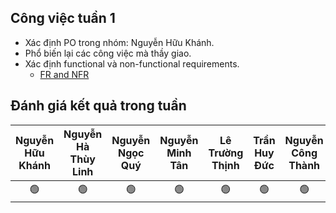 ## Công việc tuần 1
- Xác định PO trong nhóm: Nguyễn Hữu Khánh.
- Phổ biến lại các công việc mà thầy giao.
- Xác định functional và non-functional requirements.
  - [FR and NFR](https://docs.google.com/document/d/1vF0i2uyDHElaX__B_8DLN11jl6VBnfT3/edit?usp=sharing&ouid=116471610618905548114&rtpof=true&sd=true) 
## Đánh giá kết quả trong tuần
| Nguyễn Hữu Khánh | Nguyễn Hà Thùy Linh | Nguyễn Ngọc Quý | Nguyễn Minh Tân | Lê Trường Thịnh | Trần Huy Đức | Nguyễn Công Thành |
| :--------------: | :-----------------: | :-------------: | :-------------: | :-------------: | :----------: | :---------------: |
|        🟢       |         🟢          |        🟢      |      🟢         |        🟢       |      🟢     |        🟢         |
